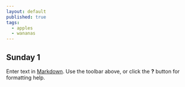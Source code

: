 ```yaml
---
layout: default
published: true
tags:
  - apples
  - wananas
---
```

## Sunday 1

Enter text in [Markdown](http://daringfireball.net/projects/markdown/). Use the toolbar above, or click the **?** button for formatting help.
